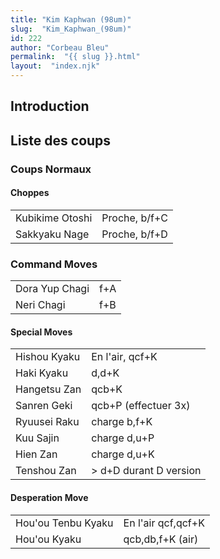 ```yaml
---
title: "Kim Kaphwan (98um)"
slug:  "Kim_Kaphwan_(98um)"
id: 222
author: "Corbeau Bleu"
permalink:  "{{ slug }}.html"
layout:  "index.njk"
---
```


## Introduction

## Liste des coups

### Coups Normaux

#### Choppes

|                 |               |
|-----------------|---------------|
| Kubikime Otoshi | Proche, b/f+C |
| Sakkyaku Nage   | Proche, b/f+D |

### Command Moves

|                |     |
|----------------|-----|
| Dora Yup Chagi | f+A |
| Neri Chagi     | f+B |

#### Special Moves

|              |                         |
|--------------|-------------------------|
| Hishou Kyaku | En l'air, qcf+K         |
| Haki Kyaku   | d,d+K                   |
| Hangetsu Zan | qcb+K                   |
| Sanren Geki  | qcb+P (effectuer 3x)    |
| Ryuusei Raku | charge b,f+K            |
| Kuu Sajin    | charge d,u+P            |
| Hien Zan     | charge d,u+K            |
| Tenshou Zan  | \> d+D durant D version |

#### Desperation Move

|                    |                    |
|--------------------|--------------------|
| Hou'ou Tenbu Kyaku | En l'air qcf,qcf+K |
| Hou'ou Kyaku       | qcb,db,f+K (air)   |
